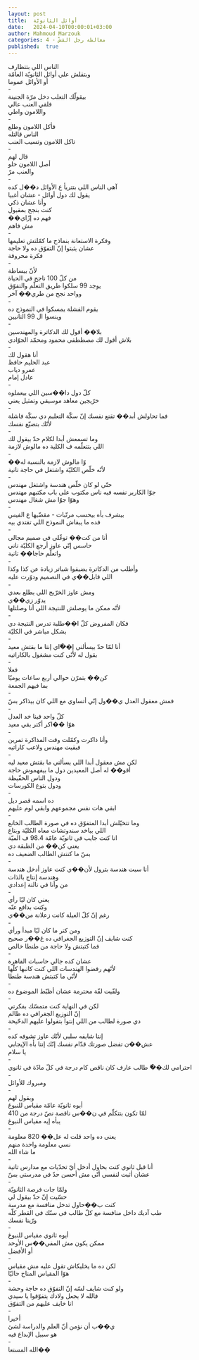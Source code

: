 ```yaml
---
layout: post
title:  أوائل الثانويّة
date:   2024-04-10T00:00:01+03:00
author: Mahmoud Marzouk
categories: 4 - مغالطة رجل القشّ
published:  true
---
```

الناس اللي بتتظارف\
وبتقلش علي أوائل الثانويّة العامّة\
أو الأوائل عموما\
-\
بيقولّك التعلب دخل مرّة الجنينة\
فلقي العنب عالي\
واللامون واطي\
-\
فأكل اللامون وطلع\
الناس قالتله\
تاكل اللامون وتسيب العنب\
-\
قال لهم\
أصل اللامون حلو\
والعنب مرّ\
-\
آهي الناس اللي بتتريأ ع الأوائل د��ل كده\
يقول لك دول أوائل - عشان أغبيا\
وأنا عشان ذكي\
كنت بنجح بمقبول\
��فهم ده إزّاي\
مش فاهم\
-\
وفكرة الاستعانة بنماذج ما كمّلتش تعليمها\
عشان يثبتوا إنّ التفوّق ده ولا حاجة\
فكرة محروقة\
-\
لأنّ ببساطة\
من كلّ 100 ناجح في الحياة\
يوجد 99 سلكوا طريق التعلّم والتفوّق\
وواحد نجح من طري�� آخر\
-\
يقوم الفشلة يمسكوا في النموذج ده\
وينسوا ال 99 التانيين\
-\
بلا�� أقول لك الدكاترة والمهندسين\
بلاش أقول لك مصططفي محمود ومحمّد الجوّادي\
-\
أنا هقول لك\
عبد الحليم حافظ\
عمرو دياب\
عادل إمام\
-\
كلّ دول دا��سين اللي بيعملوه\
خرّيجين معاهد موسيقي وتمثيل يعني\
-\
فما تحاولش أبد�� تقنع نفسك إنّ سكّة التعليم دي سكّة فاشلة\
لأنّك بتضيّع نفسك\
-\
وما تسمعش أبدا لكلام حدّ بيقول لك\
اللي بتتعلّمه ف الكلية ده مالوش لازمة\
-\
��وّا مالوش لازمة بالنسبة له\
لأنّه خلّص الكليّة واشتغل في حاجة تانية\
-\
حتّي لو كان خلّص هندسة واشتغل مهندس\
جوّا الكارير نفسه فيه ناس مكتوب علي باب مكتبهم مهندس\
وهوّا جوّا مش شغال مهندس\
-\
بيشرف بأه بيحسب مرتّبات - مقضّيها ع الفيس\
فده ما يبقاش النموذج اللي تقتدي بيه\
-\
أنا من كت�� توغّلي في صميم مجالي\
حاسس إنّي عاوز أرجع الكليّة تاني\
واتعلّم حاجا�� تانية\
-\
وأطلب من الدكاترة يضيفوا شباتر زيادة عن كذا وكذا\
اللي قابل��ي في التصميم ودوّرت عليه\
-\
ومش عاوز الخرّيج اللي يطلع بعدي\
يدوّر زي��ي\
لأنّه ممكن ما يوصلش للنتيجة اللي أنا وصلتلها\
-\
فكان المفروض كلّ ا��طلبة تدرس النتيجة دي\
بشكل مباشر في الكليّة\
-\
أنا لمّا حدّ بيسألني إ��ّاي إنتا ما بقتش معيد\
بقول له لأنّي كنت مشغول بالكاراتيه\
-\
فعلا\
كن�� بتمرّن حوالي أربع ساعات يوميّا\
بما فيهم الجمعة\
-\
فمش معقول العدل ي��ول إنّي أتساوي مع اللي كان بيذاكر بسّ\
-\
كلّ واحد فينا خد العدل\
هوّا ��اكر أكتر بقي معيد\
-\
وأنا ذاكرت وكمّلت وقت المذاكرة تمرين\
فبقيت مهندس ولاعب كاراتيه\
-\
لكن مش معقول أبدا اللي يسألني ما بقتش معيد ليه\
أقو�� له أصل المعيدين دول ما بيفهموش حاجة\
ودول الناس الحفّيظة\
ودول بتوع الكورسات\
-\
ده اسمه قصر ديل\
ابقي هات نفس مجموعهم وابقي لوم عليهم\
-\
وما تتخيّلش أبدا المتفوّق ده في صورة الطالب الخانع\
اللي بياخد سندوتشات معاه الكليّة وبتاع\
انا كنت جايب في ثانويّة عامّة 98.4 ف الميّة\
يعني كن�� من الطبقة دي\
بسّ ما كنتش الطالب الضعيف ده\
-\
أنا سبت هندسة بترول لأن��ي كنت عاوز أدخل هندسة\
وهندسة إنتاج بالذات\
من وأنا في تالتة إعدادي\
-\
يعني كان ليّا رأي\
وكنت بدافع عنّه\
رغم إنّ كلّ العيلة كانت زعلانة من��ي\
-\
ومن كتر ما كان ليّا مبدأ ورأي\
كنت شايف إنّ التوزيع الجغرافي ده غ��ر صحيح\
فما كتبتش ولا حاجة من طنطا خالص\
-\
عشان كده جالي حاسبات القاهرة\
لأنّهم رفضوا الهندسات اللي كنت كاتبها كلّها\
لأنّي ما كتبتش هندسة طنطا\
-\
ولفّيت لفّة محترمة عشان أظبّط الموضوع ده\
-\
لكن في النهاية كنت متمسّك بفكرتي\
إنّ التوزيع الجغرافي ده ظالم\
دي صورة لطالب من اللي إنتوا بتقولوا عليهم الدحّيحة\
-\
إنتا شايفه سلبي لأنّك عاوز تشوفه كده\
عش��ن تفضل صورتك قدّام نفسك إنّك إنتا بأه الإيجابي\
يا سلام\
-\
احترامي لك��ّ طالب عارف كان ناقص كام درجة في كلّ مادّة في
ثانوي\
-\
ومبروك للأوائل\
-\
وبقول لهم\
أيوه ثانويّة عامّة مقياس للنبوغ\
لمّا تكون بتتكلّم في ن��س ناقصة نصّ درجة من 410\
يبأه إيه مقياس النبوغ\
-\
يعني ده واحد قلت له عل�� 820 معلومة\
نسي معلومة واحدة منهم\
ما شاء الله\
-\
أنا قبل ثانوي كنت بحاول أدخل أيّ تحدّيات مع مدارس تانية\
عشان أثبت لنفسي أنّي مش أحسن حدّ في مدرستي بسّ\
-\
ولمّا جات فرصة الثانويّة\
حسّيت إنّ حدّ بيقول لي\
كنت ب��حاول تدخل منافسة مع مدرسة\
طب آديك داخل منافسة مع كلّ طالب في سنّك في القطر كلّه\
ورّينا نفسك\
-\
أيوه ثانوي مقياس للنبوغ\
ممكن يكون مش المقي��س الأوحد\
أو الأفضل\
-\
لكن ده ما يخليكاش تقول عليه مش مقياس\
هوّا المقياس المتاح حاليّا\
-\
ولو كنت شايف لسّه إنّ التفوّق ده حاجة وحشة\
فالله لا يجعل ولادك يتفوّقوا يا سيدي\
انا خايف عليهم من التفوّق\
-\
أخيرا\
ي��ب أن نؤمن أنّ العلم والدراسة لشئ\
هو سبيل الإبداع فيه\
-\
الله المستعا��
